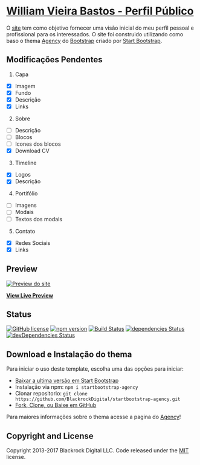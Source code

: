 # [William Vieira Bastos - Perfil Público](http://williamvb.github.io)
O [site](http://williamvb.github.io) tem como objetivo fornecer uma visão inicial do meu perfil pessoal e profissional para os interessados.
O site foi construido utilizando como baso o thema [Agency](https://startbootstrap.com/template-overviews/agency/) do [Bootstrap](http://getbootstrap.com/) criado por [Start Bootstrap](http://startbootstrap.com/).

## Modificações Pendentes

1. Capa
  - [x] Imagem
  - [x] Fundo
  - [x] Descrição
  - [x] Links
2. Sobre
  - [ ] Descrição
  - [ ] Blocos
  - [ ] Icones dos blocos
  - [x] Download CV
3. Timeline
  - [x] Logos
  - [x] Descrição
4. Portifólio
  - [ ] Imagens
  - [ ] Modais
  - [ ] Textos dos modais
5. Contato
  - [x] Redes Sociais
  - [x] Links

## Preview

[![Preview do site](https://williamvb.github.io/img/preview/preview_site.png)](https://williamvb.github.io)

**[View Live Preview](https://williamvb.github.io)**

## Status

[![GitHub license](https://img.shields.io/badge/license-MIT-blue.svg)](https://raw.githubusercontent.com/BlackrockDigital/startbootstrap-agency/master/LICENSE)
[![npm version](https://img.shields.io/npm/v/startbootstrap-agency.svg)](https://www.npmjs.com/package/startbootstrap-agency)
[![Build Status](https://travis-ci.org/BlackrockDigital/startbootstrap-agency.svg?branch=master)](https://travis-ci.org/BlackrockDigital/startbootstrap-agency)
[![dependencies Status](https://david-dm.org/BlackrockDigital/startbootstrap-agency/status.svg)](https://david-dm.org/BlackrockDigital/startbootstrap-agency)
[![devDependencies Status](https://david-dm.org/BlackrockDigital/startbootstrap-agency/dev-status.svg)](https://david-dm.org/BlackrockDigital/startbootstrap-agency?type=dev)

## Download e Instalação do thema

Para iniciar o uso deste template, escolha uma das opções para iniciar:
* [Baixar a ultima versão em Start Bootstrap](https://startbootstrap.com/template-overviews/agency/)
* Instalação via npm: `npm i startbootstrap-agency`
* Clonar repositorio: `git clone https://github.com/BlackrockDigital/startbootstrap-agency.git`
* [Fork, Clone, ou Baixe em GitHub](https://github.com/BlackrockDigital/startbootstrap-agency)

Para maiores informações sobre o thema acesse a pagina do [Agency](https://startbootstrap.com/template-overviews/agency/)!

## Copyright and License

Copyright 2013-2017 Blackrock Digital LLC. Code released under the [MIT](https://github.com/BlackrockDigital/startbootstrap-agency/blob/gh-pages/LICENSE) license.
